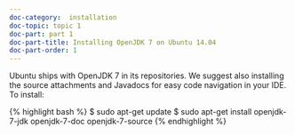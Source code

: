 ```yaml
---
doc-category:  installation
doc-topic: topic 1
doc-part: part 1
doc-part-title: Installing OpenJDK 7 on Ubuntu 14.04
doc-part-order: 1
---
```


Ubuntu ships with OpenJDK 7 in its repositories. We suggest also installing the source attachments and Javadocs for easy code navigation in your IDE. To install:

{% highlight bash %}
$ sudo apt-get update
$ sudo apt-get install openjdk-7-jdk openjdk-7-doc openjdk-7-source
{% endhighlight %}
